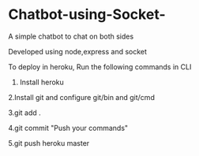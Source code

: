 # Chatbot-using-Socket-
A simple chatbot to chat on both sides

Developed using node,express and socket

To deploy in heroku, Run the following commands in CLI


1. Install heroku 

2.Install git and configure git/bin and git/cmd 

3.git add . 

4.git commit "Push your commands"

5.git push heroku master 


